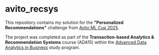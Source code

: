 # avito\_recsys

This repository contains my solution for the **"Personalized Recommendations"** challenge from [Avito ML Cup 2025](https://ods.ai/competitions/avitotechmlchallenge2025).

The project was completed as part of the **Transaction-based Analytics & Recommendation Systems** course (ADA15) within the [Advanced Data Analytics in Business](https://www.ef.uns.ac.rs/ofakultetu/studijski-programi/mas-advanced-data-analytics-in-business.php) study program.

